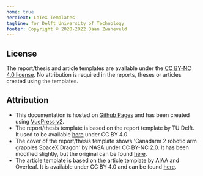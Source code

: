 ```yaml
---
home: true
heroText: LaTeX Templates
tagline: for Delft University of Technology
footer: Copyright © 2020-2022 Daan Zwaneveld
---
```


## License

The report/thesis and article templates are available under the [CC BY-NC 4.0 license](https://creativecommons.org/licenses/by-nc/4.0/). No attribution is required in the reports, theses or articles created using the templates.

## Attribution

* This documentation is hosted on [Github Pages](https://pages.github.com/) and has been created using [VuePress v2](https://v2.vuepress.vuejs.org/).
* The report/thesis template is based on the report template by TU Delft. It used to be available [here](https://www.tudelft.nl/en/tu-delft-corporate-design/downloads/) under CC BY 4.0.
* The cover of the report/thesis template shows 'Canadarm 2 robotic arm grapples SpaceX Dragon' by NASA under CC BY-NC 2.0. It has been modified slightly, but the original can be found [here](https://www.flickr.com/photos/nasa2explore/26298228022).
* The article template is based on the article template by AIAA and Overleaf. It is available under CC BY 4.0 and can be found [here](https://overleaf.com/latex/templates/latex-template-for-the-preparation-of-papers-for-aiaa-technical-conferences/rsssbwthkptn).
